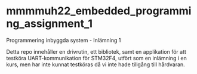 # mmmmuh22_embedded_programming_assignment_1
Programmering inbyggda system - Inlämning 1

Detta repo innehåller en drivrutin, ett bibliotek, samt en applikation för att testköra UART-kommunikation för STM32F4, utfört som en inlämning i en kurs, men har inte kunnat testköras då vi inte hade tillgång till hårdvaran.
